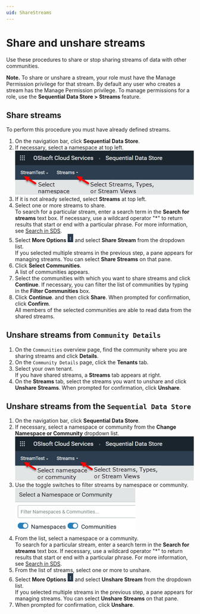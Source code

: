 ```yaml
---
uid: ShareStreams
---
```


# Share and unshare streams

Use these procedures to share or stop sharing streams of data with other communities.

**Note.** To share or unshare a stream, your role must have the Manage Permission privilege for that stream. By default any user who creates a stream has the Manage Permission privilege. To manage permissions for a role, use the **Sequential Data Store > Streams** feature.

## Share streams

To perform this procedure you must have already defined streams.

1. On the navigation bar, click **Sequential Data Store**.
2. If necessary, select a namespace at top left.<br>![](images\select-namespace-streams.png "Select a namespace and Streams")
3. If it is not already selected, select **Streams** at top left.
4. Select one or more streams to share.<br>To search for a particular stream, enter a search term in the **Search for streams** text box. If necessary, use a wildcard operator "*" to return results that start or end with a particular phrase. For more information, see [Search in SDS](xref:sdsSearching).
5. Select **More Options** ![More Options](images\more-options.png "More Options") and select **Share Stream** from the dropdown list.<br>If you selected multiple streams in the previous step, a pane appears for managing streams. You can select **Share Streams** on that pane.
6. Click **Select Communities**.<br>A list of communities appears.
8. Select the communities with which you want to share streams and click **Continue**. If necessary, you can filter the list of communities by typing in the **Filter Communities** box.
9. Click **Continue**. and then click **Share**. When prompted for confirmation, click **Confirm**.<br>All members of the selected communities are able to read data from the shared streams.

## Unshare streams from `Community Details`

1. On the `Communities` overview page, find the community where you are sharing streams and click **Details**.
2. On the `Community Details` page, click the **Tenants** tab.
3. Select your own tenant.<br>If you have shared streams, a **Streams** tab appears at right.
4. On the **Streams** tab, select the streams you want to unshare and click **Unshare Streams**. When prompted for confirmation, click **Unshare**.

## Unshare streams from the `Sequential Data Store`

1. On the navigation bar, click **Sequential Data Store**.
2. If necessary, select a namespace or community from the **Change Namespace or Community** dropdown list.<br>![](images\select-namespace-community.png "Select a namespace or community")
3. Use the toggle switches to filter streams by namespace or community.<br>![](images\namespace-communities-switches.png "Filter by namespace or community")
4. From the list, select a namespace or a community.<br>To search for a particular stream, enter a search term in the **Search for streams** text box. If necessary, use a wildcard operator "*" to return results that start or end with a particular phrase. For more information, see [Search in SDS](xref:sdsSearching).
5. From the list of streams, select one or more to unshare.
6. Select **More Options** ![More Options](images\more-options.png "More Options") and select **Unshare Stream** from the dropdown list.<br>If you selected multiple streams in the previous step, a pane appears for managing streams. You can select **Unshare Streams** on that pane.
7. When prompted for confirmation, click **Unshare**.<br>
